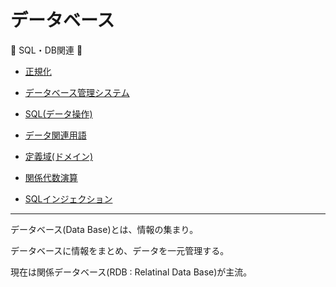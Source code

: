 # データベース

:dog: SQL・DB関連 :dog:

- [正規化](normalization.md)
- [データベース管理システム](dbms.md)
- [SQL(データ操作)](sql.md)


- [データ関連用語](data.md)
- [定義域(ドメイン)](domain.md)
- [関係代数演算](relational_algebra_operations.md)
- [SQLインジェクション](injection.md)

---

データベース(Data Base)とは、情報の集まり。

データベースに情報をまとめ、データを一元管理する。

現在は関係データベース(RDB : Relatinal Data Base)が主流。

